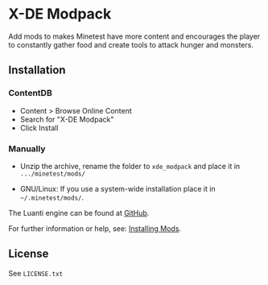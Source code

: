# X-DE Modpack

Add mods to makes Minetest have more content and encourages the player to constantly gather food and create tools to attack hunger and monsters.

## Installation

### ContentDB

* Content > Browse Online Content
* Search for "X-DE Modpack"
* Click Install

### Manually

- Unzip the archive, rename the folder to `xde_modpack` and
place it in `.../minetest/mods/`

- GNU/Linux: If you use a system-wide installation place it in `~/.minetest/mods/`.

The Luanti engine can be found at [GitHub](https://github.com/minetest/minetest).

For further information or help, see: [Installing Mods](https://wiki.luanti.org/Installing_Mods).

## License

See `LICENSE.txt`
